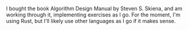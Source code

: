 I bought the book Algorithm Design Manual by Steven S. Skiena, and am working
through it, implementing exercises as I go. For the moment, I'm using Rust, but
I'll likely use other languages as I go if it makes sense.
